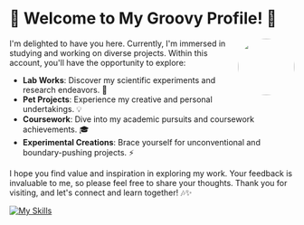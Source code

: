 
# 🌟 Welcome to My Groovy Profile! 🎸
<img src="https://i.imgur.com/X1jZXoP.jpg" align="right" width="100" style="border-radius: 50%;" />

I'm delighted to have you here. Currently, I'm immersed in studying and working on diverse projects. Within this account, you'll have the opportunity to explore:

- **Lab Works**: Discover my scientific experiments and research endeavors. 🔬
- **Pet Projects**: Experience my creative and personal undertakings. 💡
- **Coursework**: Dive into my academic pursuits and coursework achievements. 🎓
- **Experimental Creations**: Brace yourself for unconventional and boundary-pushing projects. ⚡️

I hope you find value and inspiration in exploring my work. Your feedback is invaluable to me, so please feel free to share your thoughts. Thank you for visiting, and let's connect and learn together! 🎶✨

[![My Skills](https://skillicons.dev/icons?i=java,spring,sql,mongo,cpp,figma&theme=light)](https://skillicons.dev)


